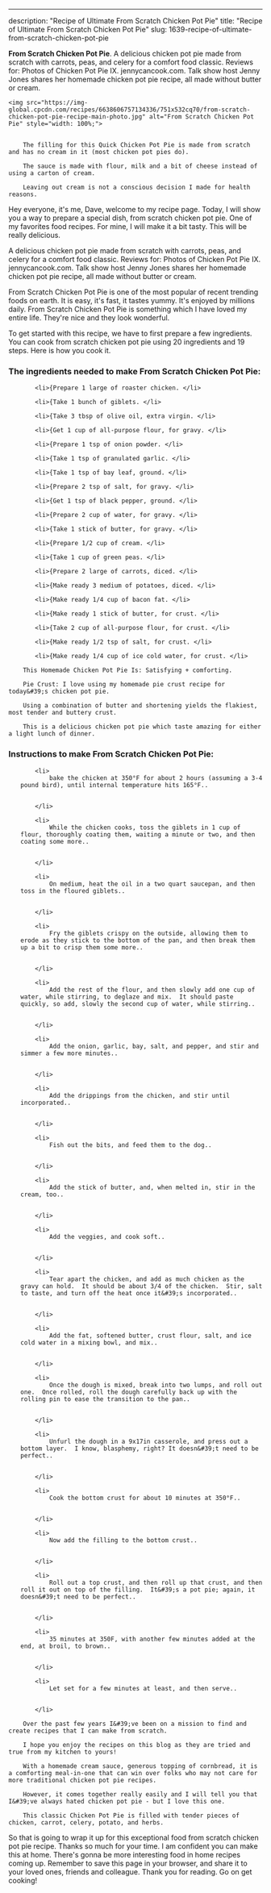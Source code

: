 ---
description: "Recipe of Ultimate From Scratch Chicken Pot Pie"
title: "Recipe of Ultimate From Scratch Chicken Pot Pie"
slug: 1639-recipe-of-ultimate-from-scratch-chicken-pot-pie

<p>
	<strong>From Scratch Chicken Pot Pie</strong>. 
	A delicious chicken pot pie made from scratch with carrots, peas, and celery for a comfort food classic. Reviews for: Photos of Chicken Pot Pie IX. jennycancook.com. Talk show host Jenny Jones shares her homemade chicken pot pie recipe, all made without butter or cream.
</p>
<p>
	
	<img src="https://img-global.cpcdn.com/recipes/6638606757134336/751x532cq70/from-scratch-chicken-pot-pie-recipe-main-photo.jpg" alt="From Scratch Chicken Pot Pie" style="width: 100%;">
	
	
		The filling for this Quick Chicken Pot Pie is made from scratch and has no cream in it (most chicken pot pies do).
	
		The sauce is made with flour, milk and a bit of cheese instead of using a carton of cream.
	
		Leaving out cream is not a conscious decision I made for health reasons.
	
</p>
<p>
	Hey everyone, it's me, Dave, welcome to my recipe page. Today, I will show you a way to prepare a special dish, from scratch chicken pot pie. One of my favorites food recipes. For mine, I will make it a bit tasty. This will be really delicious.
</p>
	
<p>
	A delicious chicken pot pie made from scratch with carrots, peas, and celery for a comfort food classic. Reviews for: Photos of Chicken Pot Pie IX. jennycancook.com. Talk show host Jenny Jones shares her homemade chicken pot pie recipe, all made without butter or cream.
</p>
<p>
	From Scratch Chicken Pot Pie is one of the most popular of recent trending foods on earth. It is easy, it's fast, it tastes yummy. It's enjoyed by millions daily. From Scratch Chicken Pot Pie is something which I have loved my entire life. They're nice and they look wonderful.
</p>

<p>
To get started with this recipe, we have to first prepare a few ingredients. You can cook from scratch chicken pot pie using 20 ingredients and 19 steps. Here is how you cook it.
</p>

<h3>The ingredients needed to make From Scratch Chicken Pot Pie:</h3>

<ol>
	
		<li>{Prepare 1 large of roaster chicken. </li>
	
		<li>{Take 1 bunch of giblets. </li>
	
		<li>{Take 3 tbsp of olive oil, extra virgin. </li>
	
		<li>{Get 1 cup of all-purpose flour, for gravy. </li>
	
		<li>{Prepare 1 tsp of onion powder. </li>
	
		<li>{Take 1 tsp of granulated garlic. </li>
	
		<li>{Take 1 tsp of bay leaf, ground. </li>
	
		<li>{Prepare 2 tsp of salt, for gravy. </li>
	
		<li>{Get 1 tsp of black pepper, ground. </li>
	
		<li>{Prepare 2 cup of water, for gravy. </li>
	
		<li>{Take 1 stick of butter, for gravy. </li>
	
		<li>{Prepare 1/2 cup of cream. </li>
	
		<li>{Take 1 cup of green peas. </li>
	
		<li>{Prepare 2 large of carrots, diced. </li>
	
		<li>{Make ready 3 medium of potatoes, diced. </li>
	
		<li>{Make ready 1/4 cup of bacon fat. </li>
	
		<li>{Make ready 1 stick of butter, for crust. </li>
	
		<li>{Take 2 cup of all-purpose flour, for crust. </li>
	
		<li>{Make ready 1/2 tsp of salt, for crust. </li>
	
		<li>{Make ready 1/4 cup of ice cold water, for crust. </li>
	
</ol>
<p>
	
		This Homemade Chicken Pot Pie Is: Satisfying + comforting.
	
		Pie Crust: I love using my homemade pie crust recipe for today&#39;s chicken pot pie.
	
		Using a combination of butter and shortening yields the flakiest, most tender and buttery crust.
	
		This is a delicious chicken pot pie which taste amazing for either a light lunch of dinner.
	
</p>

<h3>Instructions to make From Scratch Chicken Pot Pie:</h3>

<ol>
	
		<li>
			bake the chicken at 350°F for about 2 hours (assuming a 3-4 pound bird), until internal temperature hits 165°F..
			
			
		</li>
	
		<li>
			While the chicken cooks, toss the giblets in 1 cup of flour, thoroughly coating them, waiting a minute or two, and then coating some more..
			
			
		</li>
	
		<li>
			On medium, heat the oil in a two quart saucepan, and then toss in the floured giblets..
			
			
		</li>
	
		<li>
			Fry the giblets crispy on the outside, allowing them to erode as they stick to the bottom of the pan, and then break them up a bit to crisp them some more..
			
			
		</li>
	
		<li>
			Add the rest of the flour, and then slowly add one cup of water, while stirring, to deglaze and mix.  It should paste quickly, so add, slowly the second cup of water, while stirring..
			
			
		</li>
	
		<li>
			Add the onion, garlic, bay, salt, and pepper, and stir and simmer a few more minutes..
			
			
		</li>
	
		<li>
			Add the drippings from the chicken, and stir until incorporated..
			
			
		</li>
	
		<li>
			Fish out the bits, and feed them to the dog..
			
			
		</li>
	
		<li>
			Add the stick of butter, and, when melted in, stir in the cream, too..
			
			
		</li>
	
		<li>
			Add the veggies, and cook soft..
			
			
		</li>
	
		<li>
			Tear apart the chicken, and add as much chicken as the gravy can hold.  It should be about 3/4 of the chicken.  Stir, salt to taste, and turn off the heat once it&#39;s incorporated..
			
			
		</li>
	
		<li>
			Add the fat, softened butter, crust flour, salt, and ice cold water in a mixing bowl, and mix..
			
			
		</li>
	
		<li>
			Once the dough is mixed, break into two lumps, and roll out one.  Once rolled, roll the dough carefully back up with the rolling pin to ease the transition to the pan..
			
			
		</li>
	
		<li>
			Unfurl the dough in a 9x17in casserole, and press out a bottom layer.  I know, blasphemy, right? It doesn&#39;t need to be perfect..
			
			
		</li>
	
		<li>
			Cook the bottom crust for about 10 minutes at 350°F..
			
			
		</li>
	
		<li>
			Now add the filling to the bottom crust..
			
			
		</li>
	
		<li>
			Roll out a top crust, and then roll up that crust, and then roll it out on top of the filling.  It&#39;s a pot pie; again, it doesn&#39;t need to be perfect..
			
			
		</li>
	
		<li>
			35 minutes at 350F, with another few minutes added at the end, at broil, to brown..
			
			
		</li>
	
		<li>
			Let set for a few minutes at least, and then serve..
			
			
		</li>
	
</ol>

<p>
	
		Over the past few years I&#39;ve been on a mission to find and create recipes that I can make from scratch.
	
		I hope you enjoy the recipes on this blog as they are tried and true from my kitchen to yours!
	
		With a homemade cream sauce, generous topping of cornbread, it is a comforting meal-in-one that can win over folks who may not care for more traditional chicken pot pie recipes.
	
		However, it comes together really easily and I will tell you that I&#39;ve always hated chicken pot pie - but I love this one.
	
		This classic Chicken Pot Pie is filled with tender pieces of chicken, carrot, celery, potato, and herbs.
	
</p>

<p>
	So that is going to wrap it up for this exceptional food from scratch chicken pot pie recipe. Thanks so much for your time. I am confident you can make this at home. There's gonna be more interesting food in home recipes coming up. Remember to save this page in your browser, and share it to your loved ones, friends and colleague. Thank you for reading. Go on get cooking!
</p>
